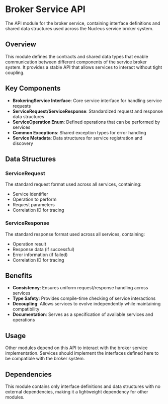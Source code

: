 # Broker Service API

The API module for the broker service, containing interface definitions and shared data structures used across the Nucleus service broker system.

## Overview

This module defines the contracts and shared data types that enable communication between different components of the service broker system. It provides a stable API that allows services to interact without tight coupling.

## Key Components

- **BrokeringService Interface**: Core service interface for handling service requests
- **ServiceRequest/ServiceResponse**: Standardized request and response data structures
- **ServiceOperation Enum**: Defined operations that can be performed by services
- **Common Exceptions**: Shared exception types for error handling
- **Service Metadata**: Data structures for service registration and discovery

## Data Structures

### ServiceRequest
The standard request format used across all services, containing:
- Service identifier
- Operation to perform
- Request parameters
- Correlation ID for tracing

### ServiceResponse
The standard response format used across all services, containing:
- Operation result
- Response data (if successful)
- Error information (if failed)
- Correlation ID for tracing

## Benefits

- **Consistency**: Ensures uniform request/response handling across services
- **Type Safety**: Provides compile-time checking of service interactions
- **Decoupling**: Allows services to evolve independently while maintaining compatibility
- **Documentation**: Serves as a specification of available services and operations

## Usage

Other modules depend on this API to interact with the broker service implementation. Services should implement the interfaces defined here to be compatible with the broker system.

## Dependencies

This module contains only interface definitions and data structures with no external dependencies, making it a lightweight dependency for other modules.